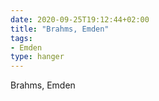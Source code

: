 ```yaml
---
date: 2020-09-25T19:12:44+02:00
title: "Brahms, Emden"
tags:
- Emden
type: hanger
---
```

Brahms, Emden
